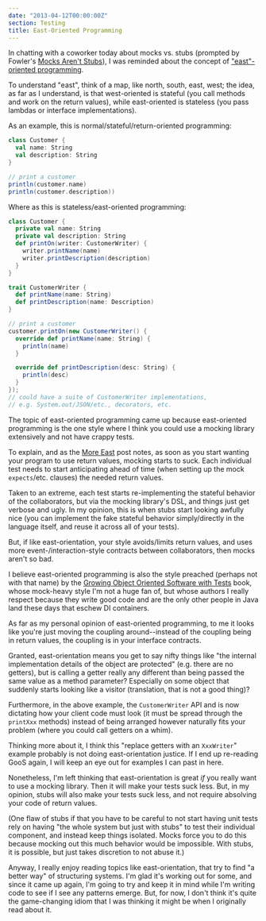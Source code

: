 ```yaml
---
date: "2013-04-12T00:00:00Z"
section: Testing
title: East-Oriented Programming
---
```



In chatting with a coworker today about mocks vs. stubs (prompted by Fowler's [Mocks Aren't Stubs](http://martinfowler.com/articles/mocksArentStubs.html)), I was reminded about the concept of ["east"-oriented programming](http://jamesladdcode.com/2011/06/12/more-east-2/).

To understand "east", think of a map, like north, south, east, west; the idea, as far as I understand, is that west-oriented is stateful (you call methods and work on the return values), while east-oriented is stateless (you pass lambdas or interface implementations). 

As an example, this is normal/stateful/return-oriented programming:

```scala
class Customer {
  val name: String
  val description: String 
}

// print a customer
println(customer.name)
println(customer.description))
```

Where as this is stateless/east-oriented programming:

```scala
class Customer {
  private val name: String
  private val description: String 
  def printOn(writer: CustomerWriter) {
    writer.printName(name)
    writer.printDescription(description)
  }
}

trait CustomerWriter {
  def printName(name: String)
  def printDescription(name: Description)
}

// print a customer
customer.printOn(new CustomerWriter() {
  override def printName(name: String) {
    println(name)
  }

  override def printDescription(desc: String) {
    println(desc)
  }
});
// could have a suite of CustomerWriter implementations,
// e.g. System.out/JSON/etc., decorators, etc.
```

The topic of east-oriented programming came up because east-oriented programming is the one style where I think you could use a mocking library extensively and not have crappy tests.

To explain, and as the [More East](http://jamesladdcode.com/2011/06/12/more-east-2/) post notes, as soon as you start wanting your program to use return values, mocking starts to suck. Each individual test needs to start anticipating ahead of time (when setting up the mock `expects`/etc. clauses) the needed return values.

Taken to an extreme, each test starts re-implementing the stateful behavior of the collaborators, but via the mocking library's DSL, and things just get verbose and ugly. In my opinion, this is when stubs start looking awfully nice (you can implement the fake stateful behavior simply/directly in the language itself, and reuse it across all of your tests).

But, if like east-orientation, your style avoids/limits return values, and uses more event-/interaction-style contracts between collaborators, then mocks aren't so bad.

I believe east-oriented programming is also the style preached (perhaps not with that name) by the [Growing Object Oriented Software with Tests](http://www.growing-object-oriented-software.com/) book, whose mock-heavy style I'm not a huge fan of, but whose authors I really respect because they write good code and are the only other people in Java land these days that eschew DI containers.

As far as my personal opinion of east-oriented programming, to me it looks like you're just moving the coupling around--instead of the coupling being in return values, the coupling is in your interface contracts.

Granted, east-orientation means you get to say nifty things like "the internal implementation details of the object are protected" (e.g. there are no getters), but is calling a getter really any different than being passed the same value as a method parameter? Especially on some object that suddenly starts looking like a visitor (translation, that is not a good thing)?

Furthermore, in the above example, the `CustomerWriter` API and is now dictating how your client code must look (it must be spread through the `printXxx` methods) instead of being arranged however naturally fits your problem (where you could call getters on a whim).

Thinking more about it, I think this "replace getters with an `XxxWriter`" example probably is not doing east-orientation justice. If I end up re-reading GooS again, I will keep an eye out for examples I can past in here.

Nonetheless, I'm left thinking that east-orientation is great *if* you really want to use a mocking library. Then it will make your tests suck less. But, in my opinion, stubs will also make your tests suck less, and not require absolving your code of return values.

(One flaw of stubs if that you have to be careful to not start having unit tests rely on having "the whole system but just with stubs" to test their individual component, and instead keep things isolated. Mocks force you to do this because mocking out this much behavior would be impossible. With stubs, it is possible, but just takes discretion to not abuse it.)

Anyway, I really enjoy reading topics like east-orientation, that try to find "a better way" of structuring systems. I'm glad it's working out for some, and since it came up again, I'm going to try and keep it in mind while I'm writing code to see if I see any patterns emerge. But, for now, I don't think it's quite the game-changing idiom that I was thinking it might be when I originally read about it.



